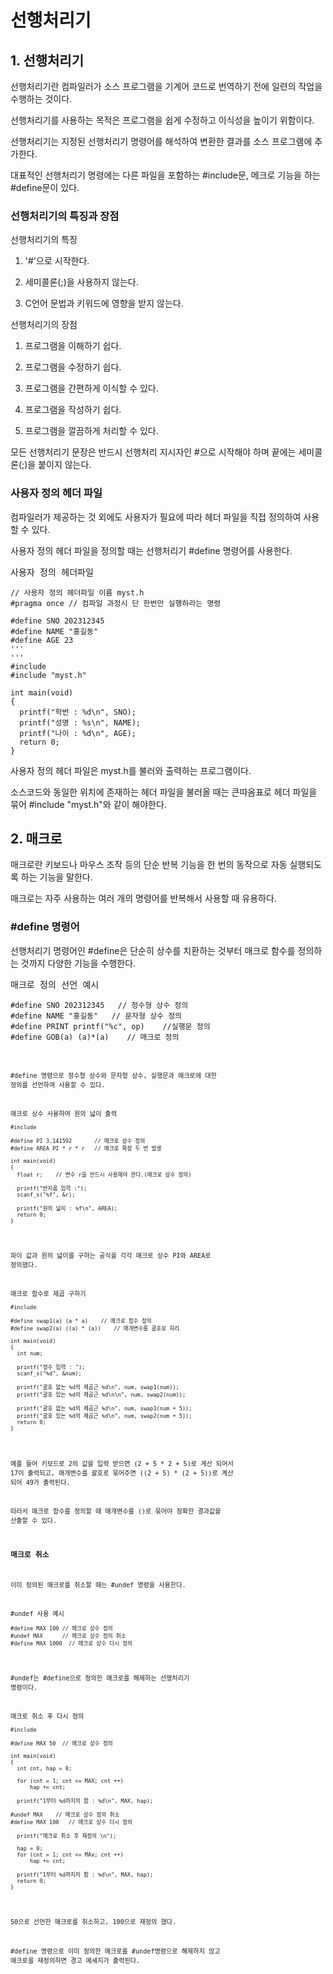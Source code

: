 # 선행처리기

## 1. 선행처리기
선행처리기란 컴파일러가 소스 프로그램을 기계어 코드로 번역하기 전에 일련의 작업을 수행하는 것이다.

선행처리기를 사용하는 목적은 프로그램을 쉽게 수정하고 이식성을 높이기 위함이다.

선행처리기는 지정된 선행처리기 명령어를 해석하여 변환한 결과를 소스 프로그램에 추가한다.

대표적인 선행처리기 명령에는 다른 파일을 포함하는 #include문, 메크로 기능을 하는 #define문이 있다.

### 선행처리기의 특징과 장점
선행처리기의 특징

1. '#'으로 시작한다.

2. 세미콜론(;)을 사용하지 않는다.

3. C언어 문법과 키워드에 영향을 받지 않는다.

선행처리기의 장점

1. 프로그램을 이해하기 쉽다.

2. 프로그램을 수정하기 쉽다.

3. 프로그램을 간편하게 이식할 수 있다.

4. 프로그램을 작성하기 쉽다.

5. 프로그램을 깔끔하게 처리할 수 있다.

모든 선행처리기 문장은 반드시 선행처리 지시자인 #으로 시작해야 하며 끝에는 세미콜론(;)을 붙이지 않는다.

### 사용자 정의 헤더 파일
컴파일러가 제공하는 것 외에도 사용자가 필요에 따라 헤더 파일을 직접 정의하여 사용할 수 있다.

사용자 정의 헤더 파일을 정의할 때는 선행처리기 #define 명령어를 사용한다.

<pre>사용자 정의 헤더파일
<code>
// 사용자 정의 헤더파일 이름 myst.h
#pragma once // 컴파일 과정시 단 한번만 실행하라는 명령

#define SNO 202312345
#define NAME "홍길동"
#define AGE 23
'''
'''
#include <stdio.h>
#include "myst.h"

int main(void)
{
  printf("학번 : %d\n", SNO);
  printf("성명 : %s\n", NAME);
  printf("나이 : %d\n", AGE);
  return 0;
}</code></pre>
사용자 정의 헤더 파일은 myst.h를 불러와 출력하는 프로그램이다.

소스코드와 동일한 위치에 존재하는 헤더 파일을 불러올 때는 큰따옴표로 헤더 파일을 묶어 #include "myst.h"와 같이 해야한다.

## 2. 매크로
매크로란 키보드나 마우스 조작 등의 단순 반복 기능을 한 번의 동작으로 자동 실행되도록 하는 기능을 말한다.

매크로는 자주 사용하는 여러 개의 명령어를 반복해서 사용할 때 유용하다.

### #define 명령어
선행처리기 명령어인 #define은 단순히 상수를 치환하는 것부터 매크로 함수를 정의하는 것까지 다양한 기능을 수행한다.

<pre>매크로 정의 선언 예시
<code>
#define SNO 202312345   // 정수형 상수 정의
#define NAME "홍길동"   // 문자형 상수 정의
#define PRINT printf("%c", op)    //실행문 정의
#define GOB(a) (a)*(a)    // 매크로 정의<code></pre>
#define 명령으로 정수형 상수와 문자형 상수, 실행문과 매크로에 대한 정의를 선언하여 사용할 수 있다.

<pre>매크로 상수 사용하여 원의 넓이 출력
<code>
#include <stdio.h>

#define PI 3.141592       // 매크로 상수 정의
#define AREA PI * r * r   // 매크로 확장 두 번 발생

int main(void)
{
  float r;    // 변수 r을 반드시 사용해야 한다.(매크로 상수 정의)
  
  printf("반지름 입력 :");
  scanf_s("%f", &r);

  printf("원의 넓이 : %f\n", AREA);
  return 0;
}</code></pre>
파이 값과 원의 넓이를 구하는 공식을 각각 매크로 상수 PI와 AREA로 정의했다.

<pre>매크로 함수로 제곱 구하기
<code>
#include<stdio.h>

#define swap1(a) (a * a)    // 매크로 함수 정의
#define swap2(a) ((a) * (a))    // 매개변수를 괄호로 처리

int main(void)
{
  int num;

  printf("정수 입력 : ");
  scanf_s("%d", &num);

  printf("괄호 없는 %d의 제곱근 %d\n", num, swap1(num));
  printf("괄호 있는 %d의 제곱근 %d\n\n", num, swap2(num));

  printf("괄호 없는 %d의 제곱근 %d\n", num, swap1(num + 5));
  printf("괄호 있는 %d의 제곱근 %d\n", num, swap2(num + 5));
  return 0;
}</code></pre>
예를 들어 키보드로 2의 값을 입력 받으면 (2 + 5 * 2 + 5)로 계산 되어서 17이 출력되고, 매개변수를 괄호로 묶어주면 ((2 + 5) * (2 + 5))로 계산 되어 49가 출력된다.

따라서 매크로 함수를 정의할 때 매개변수를 ()로 묶어야 정확한 결과값을 산출할 수 있다.

### 매크로 취소
이미 정의된 매크로를 취소할 때는 #undef 명령을 사용한다.

<pre>#undef 사용 예시
<code>
#define MAX 100 // 매크로 상수 정의
#undef MAX      // 매크로 상수 정의 취소
#define MAX 1000  // 매크로 상수 다시 정의 </code></pre>
#undef는 #define으로 정의한 매크로를 해제하는 선행처리기 명령이다.

<pre>매크로 취소 후 다시 정의
<code>
#include<stdio.h>

#define MAX 50  // 매크로 상수 정의

int main(void)
{
  int cnt, hap = 0;

  for (cnt = 1; cnt <= MAX; cnt ++)
      hap += cnt;

  printf("1부터 %d까지의 합 : %d\n", MAX, hap);

#undef MAX    // 매크로 상수 정의 취소
#define MAX 100   // 매크로 상수 다시 정의

  printf("매크로 취소 후 재정의 \n");

  hap = 0;
  for (cnt = 1; cnt <= MAx; cnt ++)
      hap += cnt;

  printf("1부터 %d까지의 합 : %d\n", MAX, hap);
  return 0;
}</code></pre>
50으로 선언한 매크로를 취소하고, 100으로 재정의 했다.

#define 명령으로 이미 정의한 매크로를 #undef명령으로 해제하지 않고 매크로를 재정의하면 경고 메세지가 출력된다.